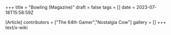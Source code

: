 +++
title = "Bowling (Magazine)"
draft = false
tags = []
date = 2023-07-18T15:58:59Z

[Article]
contributors = ["The 64th Gamer","Nostalgia Cow"]
gallery = []
+++
text/x-wiki
